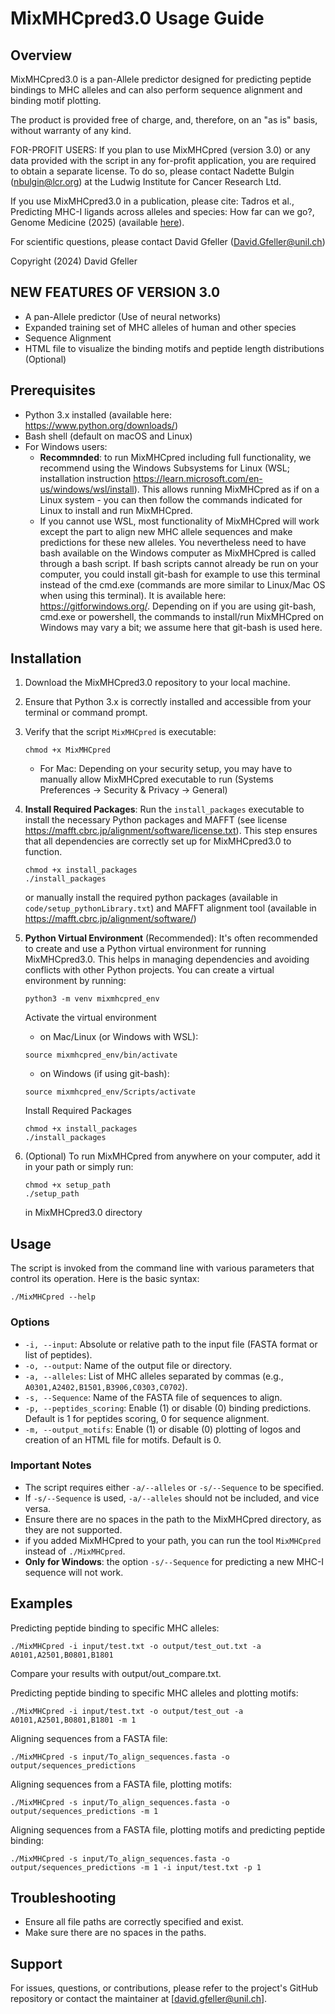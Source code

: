 
# MixMHCpred3.0 Usage Guide

## Overview

MixMHCpred3.0 is a pan-Allele predictor designed for predicting peptide bindings to MHC alleles and can also perform sequence alignment and binding motif plotting. 

The product is provided free of charge, and, therefore, on an "as is" basis, without warranty of any kind.

FOR-PROFIT USERS:
If you plan to use MixMHCpred (version 3.0) or any data provided with the script in any for-profit
application, you are required to obtain a separate license.
To do so, please contact Nadette Bulgin (nbulgin@lcr.org) at the Ludwig Institute for Cancer Research Ltd.

If you use MixMHCpred3.0 in a publication, please cite:
Tadros et al., Predicting MHC-I ligands across alleles and species: How far can we go?, Genome Medicine (2025) (available [here](https://doi.org/10.1186/s13073-025-01450-8)).

For scientific questions, please contact David Gfeller (David.Gfeller@unil.ch)

Copyright (2024) David Gfeller


## NEW FEATURES OF VERSION 3.0

- A pan-Allele predictor (Use of neural networks)
- Expanded training set of MHC alleles of human and other species 
- Sequence Alignment
- HTML file to visualize the binding motifs and peptide length distributions (Optional)

## Prerequisites

- Python 3.x installed (available here: https://www.python.org/downloads/)
- Bash shell (default on macOS and Linux)
- For Windows users:
    - **Recommnded**: to run MixMHCpred including full functionality, we recommend using the Windows Subsystems for Linux (WSL; installation instruction https://learn.microsoft.com/en-us/windows/wsl/install). This allows running MixMHCpred as if on a Linux system - you can then follow the commands indicated for Linux to install and run MixMHCpred.
	- If you cannot use WSL, most functionality of MixMHCpred will work except the part to align new MHC allele sequences and make predictions for these new alleles. You nevertheless need to have bash available on the Windows computer as MixMHCpred is called through a bash script. If bash scripts cannot already be run on your computer, you could install git-bash for example to use this terminal instead of the cmd.exe (commands are more similar to Linux/Mac OS when using this terminal). It is available here: https://gitforwindows.org/. Depending on if you are using git-bash, cmd.exe or powershell, the commands to install/run MixMHCpred on Windows may vary a bit; we assume here that git-bash is used here.


## Installation

1. Download the MixMHCpred3.0 repository to your local machine.
2. Ensure that Python 3.x is correctly installed and accessible from your terminal or command prompt.
3. Verify that the script `MixMHCpred` is executable:
    ```
    chmod +x MixMHCpred
    ```
    - For Mac:
    Depending on your security setup, you may have to manually allow MixMHCpred executable to run (Systems Preferences -> Security & Privacy -> General)
4. **Install Required Packages**: Run the `install_packages` executable to install the necessary Python packages and MAFFT (see license https://mafft.cbrc.jp/alignment/software/license.txt). This step ensures that all dependencies are correctly set up for MixMHCpred3.0 to function.
    ```
    chmod +x install_packages
    ./install_packages
    ```
    or manually install the required python packages (available in `code/setup_pythonLibrary.txt`) and MAFFT alignment tool (available in https://mafft.cbrc.jp/alignment/software/)
5. **Python Virtual Environment** (Recommended): It's often recommended to create and use a Python virtual environment for running MixMHCpred3.0. This helps in managing dependencies and avoiding conflicts with other Python projects. You can create a virtual environment by running:
    ```
    python3 -m venv mixmhcpred_env
    ```
   Activate the virtual environment
   - on Mac/Linux (or Windows with WSL):
    ```
    source mixmhcpred_env/bin/activate
    ```
   - on Windows (if using git-bash):
	```
    source mixmhcpred_env/Scripts/activate
    ```

    Install Required Packages
    ```
    chmod +x install_packages
    ./install_packages
    ```
6. (Optional) To run MixMHCpred from anywhere on your computer, add it in your path or simply run:
    ```
    chmod +x setup_path
    ./setup_path
    ```
    in MixMHCpred3.0 directory

## Usage

The script is invoked from the command line with various parameters that control its operation. Here is the basic syntax:

```
./MixMHCpred --help
```
 

### Options

- `-i, --input`: Absolute or relative path to the input file (FASTA format or list of peptides).
- `-o, --output`: Name of the output file or directory.
- `-a, --alleles`: List of MHC alleles separated by commas (e.g., `A0301,A2402,B1501,B3906,C0303,C0702`).
- `-s, --Sequence`: Name of the FASTA file of sequences to align.
- `-p, --peptides_scoring`: Enable (1) or disable (0) binding predictions. Default is 1 for peptides scoring, 0 for sequence alignment.
- `-m, --output_motifs`: Enable (1) or disable (0) plotting of logos and creation of an HTML file for motifs. Default is 0.

### Important Notes

- The script requires either `-a/--alleles` or `-s/--Sequence` to be specified.
- If `-s/--Sequence` is used, `-a/--alleles` should not be included, and vice versa.
- Ensure there are no spaces in the path to the MixMHCpred directory, as they are not supported.
-  if you added MixMHCpred to your path, you can run the tool `MixMHCpred` instead of `./MixMHCpred`.
- **Only for Windows**: the  option `-s/--Sequence` for predicting a new MHC-I sequence will not work.

## Examples

Predicting peptide binding to specific MHC alleles:
```
./MixMHCpred -i input/test.txt -o output/test_out.txt -a A0101,A2501,B0801,B1801
```
Compare your results with output/out_compare.txt.

Predicting peptide binding to specific MHC alleles and plotting motifs:
```
./MixMHCpred -i input/test.txt -o output/test_out -a A0101,A2501,B0801,B1801 -m 1 
```

Aligning sequences from a FASTA file:
```
./MixMHCpred -s input/To_align_sequences.fasta -o output/sequences_predictions 
```
Aligning sequences from a FASTA file, plotting motifs:
```
./MixMHCpred -s input/To_align_sequences.fasta -o output/sequences_predictions -m 1
```
Aligning sequences from a FASTA file, plotting motifs and predicting peptide binding:
```
./MixMHCpred -s input/To_align_sequences.fasta -o output/sequences_predictions -m 1 -i input/test.txt -p 1
```


## Troubleshooting

- Ensure all file paths are correctly specified and exist.
- Make sure there are no spaces in the paths.

## Support

For issues, questions, or contributions, please refer to the project's GitHub repository or contact the maintainer at [david.gfeller@unil.ch].
